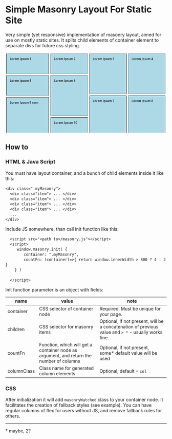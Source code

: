 Simple Masonry Layout For Static Site
=====================================

Very simple (yet responsive) implementation of masonry layout, aimed for use on mostly static sites. It splits child elements of container element to separate divs for future css styling. 

![pic](./docs/screenshot.png)

How to
------

### HTML & Java Script

You must have layout container, and a bunch of child elements inside it like this:

```
<div class=".myMasonry">
  <div class="item"> ... </div>
  <div class="item"> ... </div>
  <div class="item"> ... </div>
  <div class="item"> ... </div>
  ...
</div>

```

Include JS somewhere, than call init function like this:

```
  <script src="<path to>/masonry.js"></script>
  <script>
     window.masonry.init( {
        container: ".myMasonry",
        countFn: (container)=>{ return window.innerWidth > 800 ? 4 : 2 }
    } )
    
  </script>

```
Init function parameter is an object with fields:

| name | value | note |
|--|--|--|
| container | CSS selector of container node | Required. Must be unique for your page. |
| children | CSS selector for masonry items | Optional, if not present, will be a concatenation of previous value and `> *` - usually works fine. |
| countFn | Function, which will get a container node as argument, and return the number of columns | Optional, if not present, some* default value will be used |
| columnClass | Class name for generated column elements | Optional, default = `col` | 

### CSS

After initialization it will add `masonryWatched` class to your container node. It facilitates the creation of fallback styles (see example). You can have regular columns of flex for users without JS, and remove fallback rules for others.

------
\* maybe, 2?


